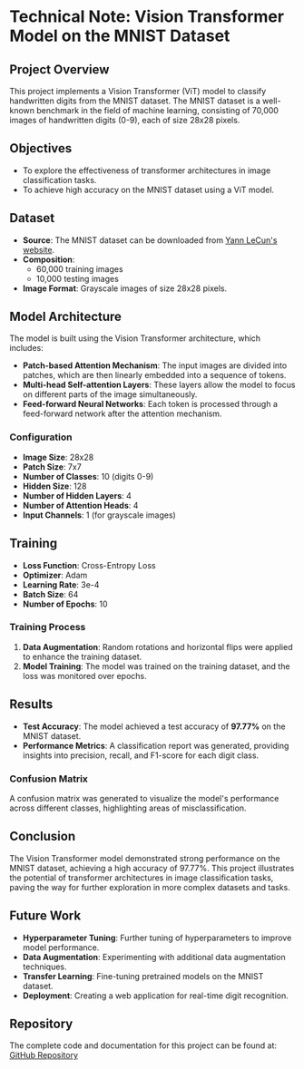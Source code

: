 # Technical Note: Vision Transformer Model on the MNIST Dataset

## Project Overview

This project implements a Vision Transformer (ViT) model to classify handwritten digits from the MNIST dataset. The MNIST dataset is a well-known benchmark in the field of machine learning, consisting of 70,000 images of handwritten digits (0-9), each of size 28x28 pixels.

## Objectives

- To explore the effectiveness of transformer architectures in image classification tasks.
- To achieve high accuracy on the MNIST dataset using a ViT model.

## Dataset

- **Source**: The MNIST dataset can be downloaded from [Yann LeCun's website](http://yann.lecun.com/exdb/mnist/).
- **Composition**: 
  - 60,000 training images
  - 10,000 testing images
- **Image Format**: Grayscale images of size 28x28 pixels.

## Model Architecture

The model is built using the Vision Transformer architecture, which includes:

- **Patch-based Attention Mechanism**: The input images are divided into patches, which are then linearly embedded into a sequence of tokens.
- **Multi-head Self-attention Layers**: These layers allow the model to focus on different parts of the image simultaneously.
- **Feed-forward Neural Networks**: Each token is processed through a feed-forward network after the attention mechanism.

### Configuration

- **Image Size**: 28x28
- **Patch Size**: 7x7
- **Number of Classes**: 10 (digits 0-9)
- **Hidden Size**: 128
- **Number of Hidden Layers**: 4
- **Number of Attention Heads**: 4
- **Input Channels**: 1 (for grayscale images)

## Training

- **Loss Function**: Cross-Entropy Loss
- **Optimizer**: Adam
- **Learning Rate**: 3e-4
- **Batch Size**: 64
- **Number of Epochs**: 10

### Training Process

1. **Data Augmentation**: Random rotations and horizontal flips were applied to enhance the training dataset.
2. **Model Training**: The model was trained on the training dataset, and the loss was monitored over epochs.

## Results

- **Test Accuracy**: The model achieved a test accuracy of **97.77%** on the MNIST dataset.
- **Performance Metrics**: A classification report was generated, providing insights into precision, recall, and F1-score for each digit class.

### Confusion Matrix

A confusion matrix was generated to visualize the model's performance across different classes, highlighting areas of misclassification.

## Conclusion

The Vision Transformer model demonstrated strong performance on the MNIST dataset, achieving a high accuracy of 97.77%. This project illustrates the potential of transformer architectures in image classification tasks, paving the way for further exploration in more complex datasets and tasks.

## Future Work

- **Hyperparameter Tuning**: Further tuning of hyperparameters to improve model performance.
- **Data Augmentation**: Experimenting with additional data augmentation techniques.
- **Transfer Learning**: Fine-tuning pretrained models on the MNIST dataset.
- **Deployment**: Creating a web application for real-time digit recognition.

## Repository

The complete code and documentation for this project can be found at: [GitHub Repository](https://github.com/chama-x/ViT-model-on-the-MNIST-dataset-Acc.97.77.git) 